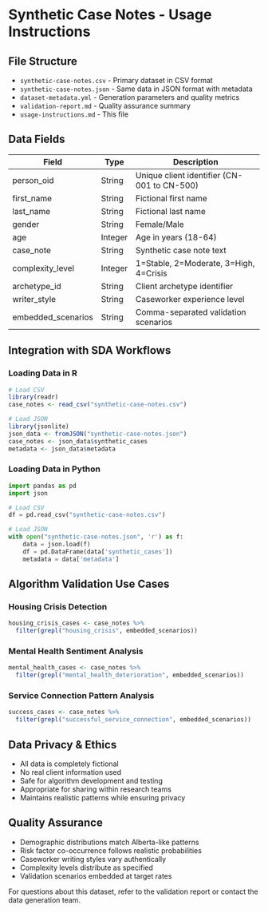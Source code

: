 # Synthetic Case Notes - Usage Instructions

## File Structure

- `synthetic-case-notes.csv` - Primary dataset in CSV format
- `synthetic-case-notes.json` - Same data in JSON format with metadata
- `dataset-metadata.yml` - Generation parameters and quality metrics
- `validation-report.md` - Quality assurance summary
- `usage-instructions.md` - This file

## Data Fields

| Field | Type | Description |
|-------|------|-------------|
| person_oid | String | Unique client identifier (CN-001 to CN-500) |
| first_name | String | Fictional first name |
| last_name | String | Fictional last name |
| gender | String | Female/Male |
| age | Integer | Age in years (18-64) |
| case_note | String | Synthetic case note text |
| complexity_level | Integer | 1=Stable, 2=Moderate, 3=High, 4=Crisis |
| archetype_id | String | Client archetype identifier |
| writer_style | String | Caseworker experience level |
| embedded_scenarios | String | Comma-separated validation scenarios |

## Integration with SDA Workflows

### Loading Data in R
```r
# Load CSV
library(readr)
case_notes <- read_csv("synthetic-case-notes.csv")

# Load JSON
library(jsonlite)
json_data <- fromJSON("synthetic-case-notes.json")
case_notes <- json_data$synthetic_cases
metadata <- json_data$metadata
```

### Loading Data in Python
```python
import pandas as pd
import json

# Load CSV
df = pd.read_csv("synthetic-case-notes.csv")

# Load JSON
with open("synthetic-case-notes.json", 'r') as f:
    data = json.load(f)
    df = pd.DataFrame(data['synthetic_cases'])
    metadata = data['metadata']
```

## Algorithm Validation Use Cases

### Housing Crisis Detection
```r
housing_crisis_cases <- case_notes %>%
  filter(grepl("housing_crisis", embedded_scenarios))
```

### Mental Health Sentiment Analysis
```r
mental_health_cases <- case_notes %>%
  filter(grepl("mental_health_deterioration", embedded_scenarios))
```

### Service Connection Pattern Analysis
```r
success_cases <- case_notes %>%
  filter(grepl("successful_service_connection", embedded_scenarios))
```

## Data Privacy & Ethics

- All data is completely fictional
- No real client information used
- Safe for algorithm development and testing
- Appropriate for sharing within research teams
- Maintains realistic patterns while ensuring privacy

## Quality Assurance

- Demographic distributions match Alberta-like patterns
- Risk factor co-occurrence follows realistic probabilities
- Caseworker writing styles vary authentically
- Complexity levels distribute as specified
- Validation scenarios embedded at target rates

For questions about this dataset, refer to the validation report or contact the data generation team.
